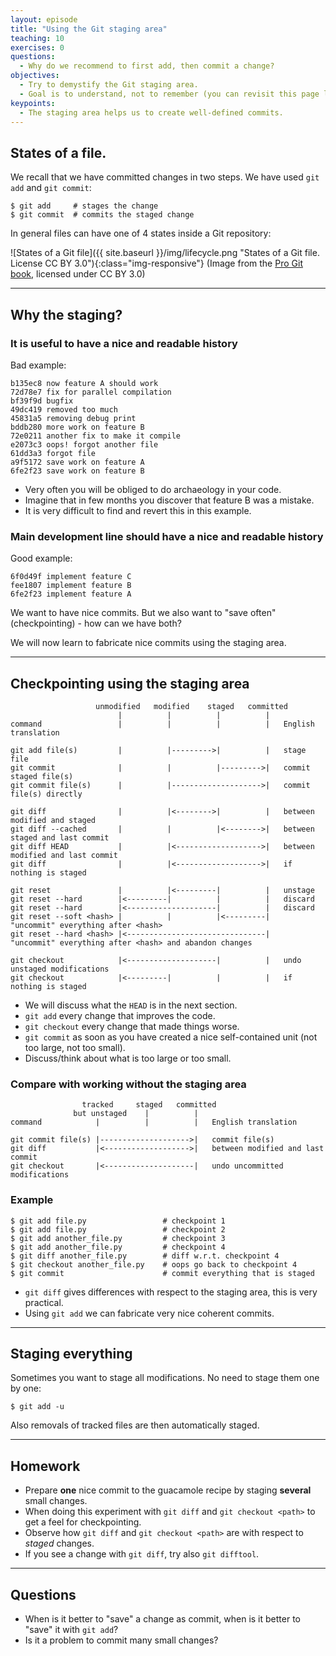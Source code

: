```yaml
---
layout: episode
title: "Using the Git staging area"
teaching: 10
exercises: 0
questions:
  - Why do we recommend to first add, then commit a change?
objectives:
  - Try to demystify the Git staging area.
  - Goal is to understand, not to remember (you can revisit this page later).
keypoints:
  - The staging area helps us to create well-defined commits.
---
```


## States of a file.

We recall that we have committed changes in two steps.
We have used `git add` and `git commit`:

```shell
$ git add     # stages the change
$ git commit  # commits the staged change
```

In general files can have one of 4 states inside a Git repository:

![States of a Git file]({{ site.baseurl }}/img/lifecycle.png "States of a Git file. License CC BY 3.0"){:class="img-responsive"}
(Image from the [Pro Git book](https://git-scm.com/book/), licensed under CC BY 3.0)

---

## Why the staging?

### It is useful to have a nice and readable history

Bad example:

```shell
b135ec8 now feature A should work
72d78e7 fix for parallel compilation
bf39f9d bugfix
49dc419 removed too much
45831a5 removing debug print
bddb280 more work on feature B
72e0211 another fix to make it compile
e2073c3 oops! forgot another file
61dd3a3 forgot file
a9f5172 save work on feature A
6fe2f23 save work on feature B
```

- Very often you will be obliged to do archaeology in your code.
- Imagine that in few months you discover that feature B was a mistake.
- It is very difficult to find and revert this in this example.

### Main development line should have a nice and readable history

Good example:

```shell
6f0d49f implement feature C
fee1807 implement feature B
6fe2f23 implement feature A
```

We want to have nice commits.
But we also want to "save often" (checkpointing) - how can we have both?

We will now learn to fabricate nice commits using the staging area.

---

## Checkpointing using the staging area

```
                   unmodified   modified    staged   committed
                        |          |          |          |
command                 |          |          |          |   English translation

git add file(s)         |          |--------->|          |   stage file
git commit              |          |          |--------->|   commit staged file(s)
git commit file(s)      |          |-------------------->|   commit file(s) directly

git diff                |          |<-------->|          |   between modified and staged
git diff --cached       |          |          |<-------->|   between staged and last commit
git diff HEAD           |          |<------------------->|   between modified and last commit
git diff                |          |<------------------->|   if nothing is staged

git reset               |          |<---------|          |   unstage
git reset --hard        |<---------|          |          |   discard
git reset --hard        |<--------------------|          |   discard
git reset --soft <hash> |          |          |<---------|   "uncommit" everything after <hash>
git reset --hard <hash> |<-------------------------------|   "uncommit" everything after <hash> and abandon changes

git checkout            |<--------------------|          |   undo unstaged modifications
git checkout            |<---------|          |          |   if nothing is staged
```

- We will discuss what the `HEAD` is in the next section.
- `git add` every change that improves the code.
- `git checkout` every change that made things worse.
- `git commit` as soon as you have created a nice self-contained unit (not too large, not too small).
- Discuss/think about what is too large or too small.


### Compare with working without the staging area

```
                tracked     staged   committed
              but unstaged    |          |
command            |          |          |   English translation

git commit file(s) |-------------------->|   commit file(s)
git diff           |<------------------->|   between modified and last commit
git checkout       |<--------------------|   undo uncommitted modifications
```

### Example

```shell
$ git add file.py                 # checkpoint 1
$ git add file.py                 # checkpoint 2
$ git add another_file.py         # checkpoint 3
$ git add another_file.py         # checkpoint 4
$ git diff another_file.py        # diff w.r.t. checkpoint 4
$ git checkout another_file.py    # oops go back to checkpoint 4
$ git commit                      # commit everything that is staged
```

- `git diff` gives differences with respect to the staging area, this is very practical.
- Using `git add` we can fabricate very nice coherent commits.

---

## Staging everything

Sometimes you want to stage all modifications.
No need to stage them one by one:

```shell
$ git add -u
```

Also removals of tracked files are then automatically staged.

---

## Homework

- Prepare **one** nice commit to the guacamole recipe by staging **several** small changes.
- When doing this experiment with `git diff` and `git checkout <path>` to get a feel for checkpointing.
- Observe how `git diff` and `git checkout <path>` are with respect to *staged* changes.
- If you see a change with `git diff`, try also `git difftool`.

---

## Questions

- When is it better to "save" a change as commit, when is it better to "save" it with `git add`?
- Is it a problem to commit many small changes?

